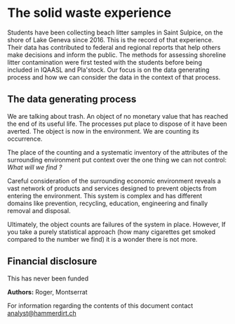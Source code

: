 # The solid waste experience

Students have been collecting beach litter samples in Saint Sulpice, on the shore of Lake Geneva since 2016. This is the record 
of that experience. Their data has contributed to federal and regional reports that help others make decisions and inform the public.
The methods for assessing shoreline litter contamination were first tested with the students before being included in IQAASL and
Pla'stock. Our focus is on the data generating process and how we can consider the data in the context of that process.

## The data generating process

We are talking about trash. An object of no monetary value that has reached the end of its useful life. The processes put
place to dispose of it have been averted. The object is now in the environment. We are counting its occurrence. 

The place of the counting and a systematic inventory of the attributes of the surrounding environment put context over the
one thing we can not control: _What will we find ?_ 

Careful consideration of the surrounding economic environment reveals a vast network of  products and services designed to 
prevent objects from entering the environment. This system is complex and has different domains like prevention, recycling, 
education, engineering and finally removal and disposal. 

Ultimately, the object counts are failures of the system in place. However, If you take a purely statistical approach 
(how many cigarettes get smoked compared to the number we find) it is a wonder there is not more.  

## Financial disclosure

This has never been funded


__Authors:__ Roger, Montserrat

For information regarding the contents of this document contact analyst@hammerdirt.ch